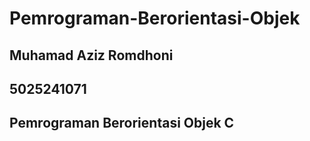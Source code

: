 # Pemrograman-Berorientasi-Objek

## Muhamad Aziz Romdhoni
## 5025241071
## Pemrograman Berorientasi Objek C
